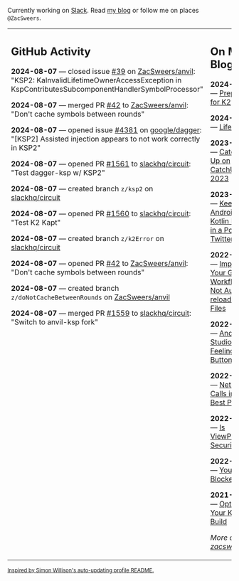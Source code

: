 Currently working on [Slack](https://slack.com/). Read [my blog](https://zacsweers.dev/) or follow me on places `@ZacSweers`.

<table><tr><td valign="top" width="60%">

## GitHub Activity
<!-- githubActivity starts -->
**2024-08-07** — closed issue [#39](https://github.com/ZacSweers/anvil/issues/39) on [ZacSweers/anvil](https://github.com/ZacSweers/anvil): "KSP2: KaInvalidLifetimeOwnerAccessException in KspContributesSubcomponentHandlerSymbolProcessor"

**2024-08-07** — merged PR [#42](https://github.com/ZacSweers/anvil/pull/42) to [ZacSweers/anvil](https://github.com/ZacSweers/anvil): "Don't cache symbols between rounds"

**2024-08-07** — opened issue [#4381](https://github.com/google/dagger/issues/4381) on [google/dagger](https://github.com/google/dagger): "[KSP2] Assisted injection appears to not work correctly in KSP2"

**2024-08-07** — opened PR [#1561](https://github.com/slackhq/circuit/pull/1561) to [slackhq/circuit](https://github.com/slackhq/circuit): "Test dagger-ksp w/ KSP2"

**2024-08-07** — created branch `z/ksp2` on [slackhq/circuit](https://github.com/slackhq/circuit)

**2024-08-07** — opened PR [#1560](https://github.com/slackhq/circuit/pull/1560) to [slackhq/circuit](https://github.com/slackhq/circuit): "Test K2 Kapt"

**2024-08-07** — created branch `z/k2Error` on [slackhq/circuit](https://github.com/slackhq/circuit)

**2024-08-07** — opened PR [#42](https://github.com/ZacSweers/anvil/pull/42) to [ZacSweers/anvil](https://github.com/ZacSweers/anvil): "Don't cache symbols between rounds"

**2024-08-07** — created branch `z/doNotCacheBetweenRounds` on [ZacSweers/anvil](https://github.com/ZacSweers/anvil)

**2024-08-07** — merged PR [#1559](https://github.com/slackhq/circuit/pull/1559) to [slackhq/circuit](https://github.com/slackhq/circuit): "Switch to anvil-ksp fork"
<!-- githubActivity ends -->
</td><td valign="top" width="40%">

## On My Blog
<!-- blog starts -->
**2024-05-06** — [Preparing for K2](https://www.zacsweers.dev/preparing-for-k2/)

**2024-01-03** — [Life in 2024](https://www.zacsweers.dev/life-in-2024/)

**2023-07-09** — [Catching Up on CatchUp: 2023](https://www.zacsweers.dev/catching-up-on-catchup-2023/)

**2023-01-10** — [Keeping Android and Kotlin Healthy in a Post-Twitter World](https://www.zacsweers.dev/keeping-android-healthy/)

**2022-12-19** — [Improving Your Gradle Workflow by Not Auto-reloading Build Files](https://www.zacsweers.dev/improving-your-workflow-by-not-auto-reloading-build-files/)

**2022-11-30** — [Android Studio's "I'm Feeling Lucky" Button](https://www.zacsweers.dev/android-studios-im-feeling-lucky-button/)

**2022-11-22** — [Network Calls in Lint: Best Practices](https://www.zacsweers.dev/network-calls-in-lint-best-practices/)

**2022-10-17** — [Is ViewPump A Security Risk?](https://www.zacsweers.dev/is-viewpump-a-security-risk/)

**2022-05-23** — [You Are Not Blocked](https://www.zacsweers.dev/you-are-not-blocked/)

**2021-07-23** — [Optimizing Your Kotlin Build](https://www.zacsweers.dev/optimizing-your-kotlin-build/)
<!-- blog ends -->
_More on [zacsweers.dev](https://zacsweers.dev/)_
</td></tr></table>

<sub><a href="https://simonwillison.net/2020/Jul/10/self-updating-profile-readme/">Inspired by Simon Willison's auto-updating profile README.</a></sub>